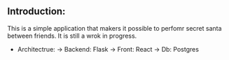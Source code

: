 ## Introduction:

This is a simple application that makers it possible to perfomr secret santa between friends. It is still a wrok in progress. 
- Architectrue:
    -> Backend: Flask
    -> Front: React
    -> Db: Postgres
